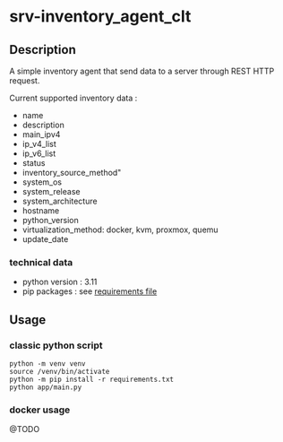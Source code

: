 # srv-inventory_agent_clt

## Description

A simple inventory agent that send data to a server through REST HTTP request.

Current supported inventory data :
- name
- description
- main_ipv4
- ip_v4_list
- ip_v6_list
- status
- inventory_source_method"
- system_os
- system_release
- system_architecture
- hostname
- python_version
- virtualization_method: docker, kvm, proxmox, quemu
- update_date

### technical data

- python version : 3.11
- pip packages : see [requirements file](./requirements.txt)

## Usage

### classic python script

```
python -m venv venv
source /venv/bin/activate
python -m pip install -r requirements.txt
python app/main.py
```

### docker usage

@TODO